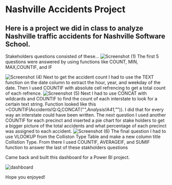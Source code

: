 # Nashville Accidents Project

## Here is a project we did in class to analyze Nashville traffic accidents for Nashville Software School. 
 
 Stakeholders questions consisted of these...
 ![Screenshot (1)](https://github.com/SpotMcCormick/SpotMcComick.NashvilleAccidents/assets/132832823/05d6a5a8-a4d7-44cf-a031-125c8414b013)
 The first 5 questions were answered by using functions like COUNT, MIN, MAX,COUNTIF, and IF

![Screenshot (4)](https://github.com/SpotMcCormick/SpotMcComick.NashvilleAccidents/assets/132832823/0e4f7489-e7f7-41c6-83c1-94a48d4a6d71)
Next to get the accident count I had to use the TEXT function on the date column to extract the hour, year, and weekday of the date. Then I used COUNTIF with absolute cell refrencing to get a total count of each refrence.
![Screenshot (5)](https://github.com/SpotMcCormick/SpotMcComick.NashvilleAccidents/assets/132832823/3abf61c6-745f-4250-8b1c-498d0eea497c)
Next I had to use CONCAT with wildcards and COUNTIF to find the count of each interstate to look for a certain text string. Function looked like this =COUNTIF(Accidents!Q:Q,CONCAT("*",Analysis!A41,"*")). I did that for every way an interstate could have been written. 
The next question I used another COUNTIF for each precinct and inserted a pie chart for stake holders to get a bigger picture of the total accidents and what percentage of each precinct was assigned to each accident. 
![Screenshot (6)](https://github.com/SpotMcCormick/SpotMcComick.NashvilleAccidents/assets/132832823/3d02c3ef-cd16-44a0-beef-27c863a09d9e)
The final question I had to use VLOOKUP from the Colliston Type Table and make a new column title Collistion Type. From there I used COUNTIF, AVERAGEIF, and SUMIF function to answer the last of these stakholders questions




Came back and built this dashboard for a Power BI project. 

![dashboard](https://github.com/SpotMcCormick/SpotMcComick.NashvilleAccidents/assets/132832823/7b72c9a7-51f5-4621-b86f-81889fb82c1c)



Hope you enjoyed!

